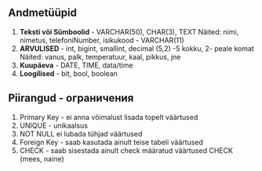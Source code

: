 ## Andmetüüpid
1. **Teksti või Sümboolid** - VARCHAR(50), CHAR(3), TEXT
Näited: nimi, nimetus, telefoniNumber, isikukood - VARCHAR(11)
2. **ARVULISED** - int, bigint, smallint, decimal (5,2) -5 kokku, 2- peale komat
Näited: vanus, palk, temperatuur, kaal, pikkus, jne
3. **Kuupäeva** - DATE, TIME, data/time
4. **Loogilised** - bit, bool, boolean

## Piirangud - ограничения
1. Primary Key - ei anna võimalust lisada topelt väärtused
2. UNIQUE - unikaalsus
3. NOT NULL ei lubada tühjad väärtused
4. Foreign Key - saab kasutada ainult teise tabeli väärtused
5. CHECK - saab sisestada ainult check määratud väärtused CHECK (mees, naine)
